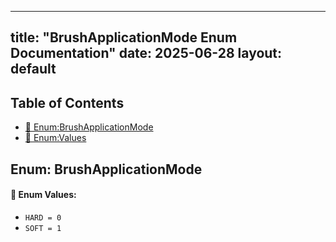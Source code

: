 <!-- Formatted by A³BS formatter.py -->
<!-- Generated by A³BS document.py -->
---
title: "BrushApplicationMode Enum Documentation"
date: 2025-06-28
layout: default
---

## Table of Contents
- [🔧 Enum:BrushApplicationMode](#enum-brushapplicationmode)
- [🔧 Enum:Values](#enum-values)
## Enum: BrushApplicationMode
#### 📝 Enum Values:
<a name="enum-values"></a>
  - `HARD = 0`
  - `SOFT = 1`